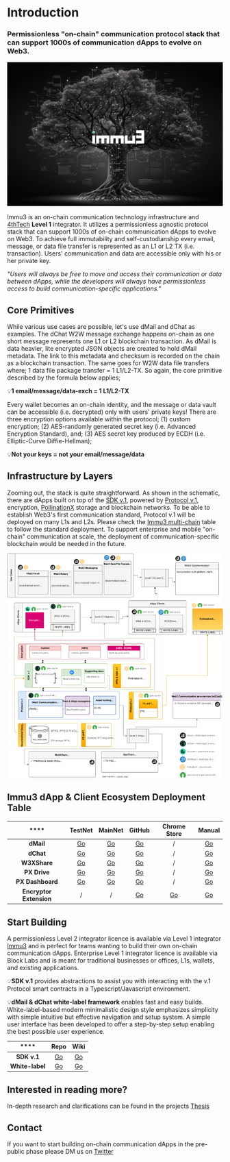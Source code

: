 # Introduction

### Permissionless "on-chain" communication protocol stack that can support 1000s of communication dApps to evolve on Web3. ### 

![immu3 creative](https://github.com/immu3-io/static-assets/blob/323c63bb25f4e923589422c156895c0fe3f30153/image/immu3_creative.png)

Immu3 is an on-chain communication technology infrastructure and [4thTech](https://github.com/4thtech) **Level 1** integrator. It utilizes a permissionless agnostic protocol stack that can support 1000s of on-chain communication dApps to evolve on Web3. To achieve full immutability and self-custodianship every email, message, or data file transfer is represented as an L1 or L2 TX (i.e. transaction). Users' communication and data are accessible only with his or her private key.

_"Users will always be free to move and access their communication or data between dApps, while the developers will always have permissionless access to build communication-specific applications."_

## Core Primitives

While various use cases are possible, let's use dMail and dChat as examples. The dChat W2W message exchange happens on-chain as one short message represents one L1 or L2 blockchain transaction. As dMail is data heavier, lite encrypted JSON objects are created to hold dMail metadata. The link to this metadata and checksum is recorded on the chain as a blockchain transaction. The same goes for W2W data file transfers where; 1 data file package transfer = 1 L1/L2-TX. So again, the core primitive described by the formula below applies; 

💡**1 email/message/data-exch = 1 L1/L2-TX**

Every wallet becomes an on-chain identity, and the message or data vault can be accessible (i.e. decrypted) only with users' private keys! There are three encryption options available within the protocol; (1) custom encryption; (2) AES-randomly generated secret key (i.e. Advanced Encryption Standard), and; (3) AES secret key produced by ECDH (i.e. Elliptic-Curve Diffie-Hellman); 

💡**Not your keys = not your email/message/data**

## Infrastructure by Layers

Zooming out, the stack is quite straightforward. As shown in the schematic, there are dApps built on top of the [SDK v.1](https://github.com/4thtech/4thtech-sdk-js), powered by [Protocol v.1](https://github.com/4thtech/smart-contracts), encryption, [PollinationX](https://github.com/pollinationx/) storage and blockchain networks. To be able to establish Web3's first communication standard, Protocol v.1 will be deployed on many L1s and L2s. Please check the [Immu3 multi-chain](https://wiki.immu3.io/infrastructure/protocol-v.1/multi-chain) table to follow the standard deployment. To support enterprise and mobile "on-chain" communication at scale, the deployment of communication-specific blockchain would be needed in the future.

![immu3 by layers](https://github.com/immu3-io/static-assets/blob/b90554bcca1a4d7696079beb1a0cab5265129afa/image/infrastructural-layer-schematic-immu3.svg)

## Immu3 dApp & Client Ecosystem Deployment Table

| ****                    | **TestNet** | **MainNet** | **GitHub** | **Chrome Store** | **Manual** |
|:-------------------------:|:-------------:|:-------------:|:------------:|:------------------:|:------------------:|
| **dMail**               | [Go](https://testnet.immu3.io)       | [Go](https://app.immu3.io)            | [Go](https://github.com/immu3-io/app.immu3.io)           | /                 | [Go](https://wiki.immu3.io/dapps-and-clients/intro-to-dmail)                 |
| **dChat**               | [Go](https://testnet.immu3.io)            | [Go](https://app.immu3.io)            | [Go](https://github.com/immu3-io/app.immu3.io)           | /                 | [Go](https://wiki.immu3.io/dapps-and-clients/intro-to-dchat)                 |
| **W3XShare**            | [Go](https://testnet.w3xshare.com)            | [Go](https://w3xshare.com)            | [Go](https://github.com/immu3-io/w3xshare.com)           | /                 | [Go](https://wiki.immu3.io/dapps-and-clients/intro-to-w3xshare)                 |
| **PX Drive**            | [Go](https://testnet.drive.pollinationx.io)            | [Go](https://drive.pollinationx.io)            | [Go](https://github.com/PollinationX/pxDrive)           | /                 | [Go](https://wiki.immu3.io/dapps-and-clients/intro-to-px-drive)                 | 
| **PX Dashboard**        | [Go](https://testnet.pollinationx.io)            | [Go](https://app.pollinationx.io)            | [Go](https://github.com/PollinationX/dapp)           | /                 | [Go](https://wiki.pollinationx.io/overview/px-dashboard)                 |
| **Encryptor Extension** | /           | /            | [Go](https://github.com/4thtech/encryptor-extension)           | [Go](https://chrome.google.com/webstore/detail/encryptor/feolajpinjjfikmmeknkdjbllbppojij?hl=en)                 | [Go](https://wiki.immu3.io/dapps-and-clients/encryptor-extension)                 |

## Start Building

A permissionless Level 2 integrator licence is available via Level 1 integrator [Immu3](https://wiki.immu3.io/) and is perfect for teams wanting to build their own on-chain communication dApps. Enterprise Level 1 integrator licence is available via Block Labs and is meant for traditional businesses or offices, L1s, wallets, and existing applications.

💡**SDK v.1** provides abstractions to assist you with interacting with the v.1 Protocol smart contracts in a Typescript/Javascript environment. 

💡**dMail & dChat white-label framework** enables fast and easy builds. White-label-based modern minimalistic design style emphasizes simplicity with simple intuitive but effective navigation and setup system. A simple user interface has been developed to offer a step-by-step setup enabling the best possible user experience.

 ****            | **Repo** | **Wiki** |
:---------------:|:--------:|:--------:|
 **SDK v.1**     |     [Go](https://github.com/4thtech/sdk-js)     |     [Go](https://wiki.4thtech.io/docs/sdk)     |     
 **White-label** |      [Go](https://github.com/4thtech/white-label-client)    |     [Go](https://wiki.4thtech.io/docs/white-label)     |

## Interested in reading more?

In-depth research and clarifications can be found in
the projects [Thesis](https://bit.ly/immu3-thesis)

## Contact

If you want to start building on-chain communication dApps in the pre-public phase please DM us on [Twitter](https://twitter.com/immu3_io)
